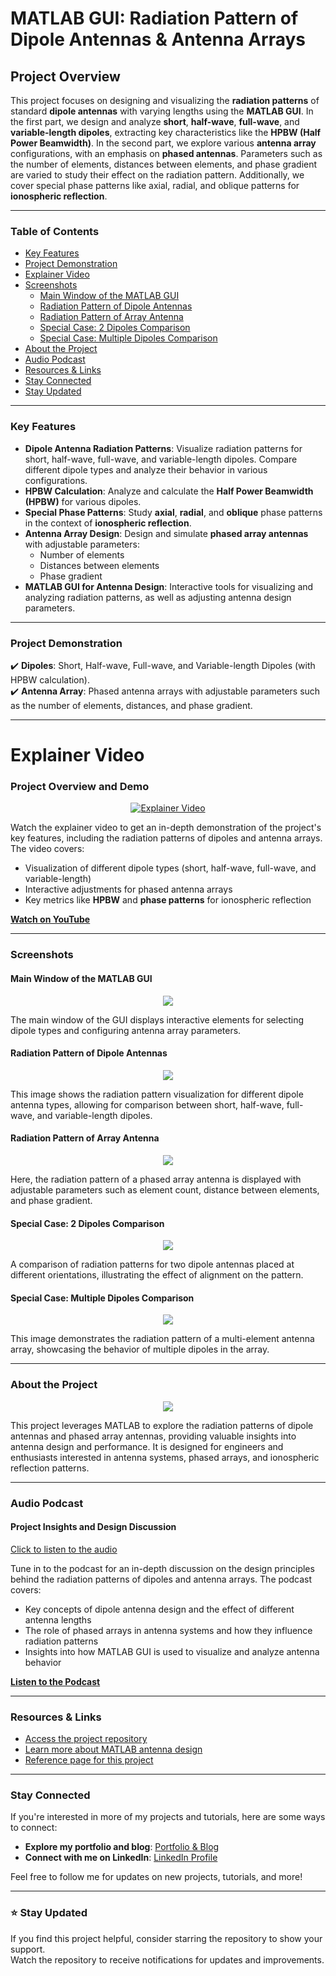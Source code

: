# MATLAB GUI: Radiation Pattern of Dipole Antennas & Antenna Arrays

## Project Overview
This project focuses on designing and visualizing the **radiation patterns** of standard **dipole antennas** with varying lengths using the **MATLAB GUI**. In the first part, we design and analyze **short**, **half-wave**, **full-wave**, and **variable-length dipoles**, extracting key characteristics like the **HPBW (Half Power Beamwidth)**. In the second part, we explore various **antenna array** configurations, with an emphasis on **phased antennas**. Parameters such as the number of elements, distances between elements, and phase gradient are varied to study their effect on the radiation pattern. Additionally, we cover special phase patterns like axial, radial, and oblique patterns for **ionospheric reflection**.

---

### **Table of Contents**
- [Key Features](#key-features)
- [Project Demonstration](#project-demonstration)
- [Explainer Video](#explainer-video)
- [Screenshots](#screenshots)
  - [Main Window of the MATLAB GUI](#main-window-of-the-matlab-gui)
  - [Radiation Pattern of Dipole Antennas](#radiation-pattern-of-dipole-antennas)
  - [Radiation Pattern of Array Antenna](#radiation-pattern-of-array-antenna)
  - [Special Case: 2 Dipoles Comparison](#special-case-2-dipoles-comparison)
  - [Special Case: Multiple Dipoles Comparison](#special-case-multiple-dipoles-comparison)
- [About the Project](#about-the-project)
- [Audio Podcast](#audio-podcast)
- [Resources & Links](#resources--links)
- [Stay Connected](#stay-connected)
- [Stay Updated](#stay-updated)

---

### **Key Features**
- **Dipole Antenna Radiation Patterns**: Visualize radiation patterns for short, half-wave, full-wave, and variable-length dipoles. Compare different dipole types and analyze their behavior in various configurations.
- **HPBW Calculation**: Analyze and calculate the **Half Power Beamwidth (HPBW)** for various dipoles.
- **Special Phase Patterns**: Study **axial**, **radial**, and **oblique** phase patterns in the context of **ionospheric reflection**.
- **Antenna Array Design**: Design and simulate **phased array antennas** with adjustable parameters:
  - Number of elements
  - Distances between elements
  - Phase gradient
- **MATLAB GUI for Antenna Design**: Interactive tools for visualizing and analyzing radiation patterns, as well as adjusting antenna design parameters.

---

### **Project Demonstration**
✔️ **Dipoles**: Short, Half-wave, Full-wave, and Variable-length Dipoles (with HPBW calculation).  
✔️ **Antenna Array**: Phased antenna arrays with adjustable parameters such as the number of elements, distances, and phase gradient.

---

# Explainer Video

### Project Overview and Demo
<p align="center">
<a href="https://www.youtube.com/watch?v=FCVu-16SsCk">
<img border="0" alt="Explainer Video" src="https://img.youtube.com/vi/FCVu-16SsCk/0.jpg">
</a>
</p>

Watch the explainer video to get an in-depth demonstration of the project's key features, including the radiation patterns of dipoles and antenna arrays. The video covers:
- Visualization of different dipole types (short, half-wave, full-wave, and variable-length)
- Interactive adjustments for phased antenna arrays
- Key metrics like **HPBW** and **phase patterns** for ionospheric reflection

**[Watch on YouTube](https://www.youtube.com/watch?v=FCVu-16SsCk)**

---

### **Screenshots**

#### Main Window of the MATLAB GUI
<p align="center"><img src="https://user-images.githubusercontent.com/52040368/169894000-4abe2abb-655f-4b38-b7e3-e65204731a7b.png"></p>
The main window of the GUI displays interactive elements for selecting dipole types and configuring antenna array parameters.

#### Radiation Pattern of Dipole Antennas
<p align="center"><img src="https://user-images.githubusercontent.com/52040368/169894006-f591f7a2-0d97-4f64-953e-57500a607774.png"></p>
This image shows the radiation pattern visualization for different dipole antenna types, allowing for comparison between short, half-wave, full-wave, and variable-length dipoles.

#### Radiation Pattern of Array Antenna
<p align="center"><img src="https://user-images.githubusercontent.com/52040368/169894011-e6ed4132-50be-4fc9-8df9-3025de06ffd9.png"></p>
Here, the radiation pattern of a phased array antenna is displayed with adjustable parameters such as element count, distance between elements, and phase gradient.

#### Special Case: 2 Dipoles Comparison
<p align="center"><img src="https://user-images.githubusercontent.com/52040368/169894016-81c0c984-77a7-438a-86e1-7d88451aee20.png"></p>
A comparison of radiation patterns for two dipole antennas placed at different orientations, illustrating the effect of alignment on the pattern.

#### Special Case: Multiple Dipoles Comparison
<p align="center"><img src="https://user-images.githubusercontent.com/52040368/169894018-e4c2b14e-0ae2-4413-bfab-30b2bc6fafc8.png"></p>
This image demonstrates the radiation pattern of a multi-element antenna array, showcasing the behavior of multiple dipoles in the array.

---

### **About the Project**
<p align="center">
<img src="https://user-images.githubusercontent.com/52040368/169894012-6a7b776e-e7ed-46af-b124-f7b128c26759.png">
</p>

This project leverages MATLAB to explore the radiation patterns of dipole antennas and phased array antennas, providing valuable insights into antenna design and performance. It is designed for engineers and enthusiasts interested in antenna systems, phased arrays, and ionospheric reflection patterns.

---

### **Audio Podcast**

#### Project Insights and Design Discussion
[Click to listen to the audio](Matlab-GUI-Antenna-Design.wav)

Tune in to the podcast for an in-depth discussion on the design principles behind the radiation patterns of dipoles and antenna arrays. The podcast covers:
- Key concepts of dipole antenna design and the effect of different antenna lengths
- The role of phased arrays in antenna systems and how they influence radiation patterns
- Insights into how MATLAB GUI is used to visualize and analyze antenna behavior

**[Listen to the Podcast](Matlab-GUI-Antenna-Design.wav)**

---

### **Resources & Links**
- [Access the project repository](https://salhina.github.io/Matlab-Gui-Radiation-pattern-Dipole-Antenna-Array/)
- [Learn more about MATLAB antenna design](http://nabilsalhicv.me.ht/matlab-gui-designing-antennas/)
- [Reference page for this project](https://sites.google.com/view/nabilsalhi/projects/project-2-matlab)

---

### **Stay Connected**
If you're interested in more of my projects and tutorials, here are some ways to connect:
- **Explore my portfolio and blog**: [Portfolio & Blog](https://salhina.github.io/)
- **Connect with me on LinkedIn**: [LinkedIn Profile](https://www.linkedin.com/in/salhi-nabil)

Feel free to follow me for updates on new projects, tutorials, and more!

---

### ⭐ Stay Updated
If you find this project helpful, consider starring the repository to show your support.  
Watch the repository to receive notifications for updates and improvements.
